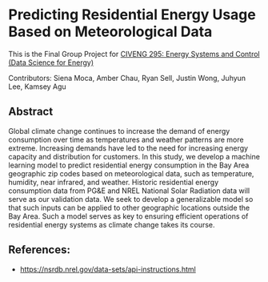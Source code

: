 # Predicting Residential Energy Usage Based on Meteorological Data

This is the Final Group Project for [CIVENG 295: Energy Systems and Control (Data Science for Energy)](https://classes.berkeley.edu/content/2021-spring-civeng-295-001-lec-001)

Contributors: Siena Moca, Amber Chau, Ryan Sell, Justin Wong, Juhyun Lee, Kamsey Agu 

## Abstract
Global climate change continues to increase the demand of energy consumption over time as temperatures and weather patterns are more extreme. Increasing demands have led to the need for increasing energy capacity and distribution for customers. In this study, we develop a machine learning model to predict residential energy consumption in the Bay Area geographic zip codes based on meteorological data, such as temperature, humidity, near infrared, and weather. Historic residential energy consumption data from PG&E and NREL National Solar Radiation data will serve as our validation data. We seek to develop a generalizable model so that such inputs can be applied to other geographic locations outside the Bay Area. Such a model serves as key to ensuring efficient operations of residential energy systems as climate change takes its course.

## References:
- https://nsrdb.nrel.gov/data-sets/api-instructions.html

